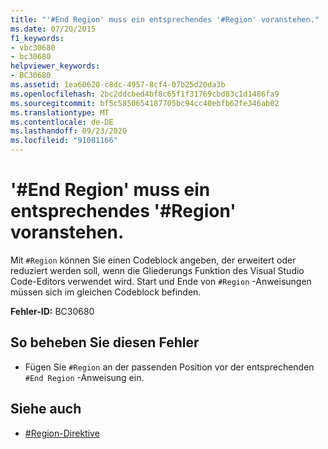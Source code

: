 ```yaml
---
title: "'#End Region' muss ein entsprechendes '#Region' voranstehen."
ms.date: 07/20/2015
f1_keywords:
- vbc30680
- bc30680
helpviewer_keywords:
- BC30680
ms.assetid: 1ea60620-c8dc-4957-8cf4-07b25d20da3b
ms.openlocfilehash: 2bc2ddcbed4bf8c65f1f31769cbd83c1d1486fa9
ms.sourcegitcommit: bf5c5850654187705bc94cc40ebfb62fe346ab02
ms.translationtype: MT
ms.contentlocale: de-DE
ms.lasthandoff: 09/23/2020
ms.locfileid: "91081166"
---
```

# <a name="end-region-must-be-preceded-by-a-matching-region"></a>'#End Region' muss ein entsprechendes '#Region' voranstehen.

Mit `#Region` können Sie einen Codeblock angeben, der erweitert oder reduziert werden soll, wenn die Gliederungs Funktion des Visual Studio Code-Editors verwendet wird. Start und Ende von `#Region` -Anweisungen müssen sich im gleichen Codeblock befinden.  
  
 **Fehler-ID:** BC30680  
  
## <a name="to-correct-this-error"></a>So beheben Sie diesen Fehler  
  
- Fügen Sie `#Region` an der passenden Position vor der entsprechenden `#End Region` -Anweisung ein.  
  
## <a name="see-also"></a>Siehe auch

- [#Region-Direktive](../language-reference/directives/region-directive.md)
